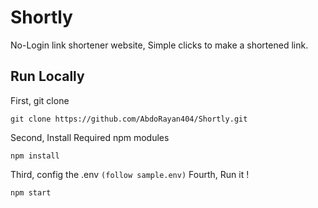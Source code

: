# Shortly
No-Login link shortener website, Simple clicks to make a shortened link.

## Run Locally
First, git clone
```
git clone https://github.com/AbdoRayan404/Shortly.git
```
Second, Install Required npm modules
```
npm install
```
Third, config the .env `(follow sample.env)`
Fourth, Run it !
```
npm start
```